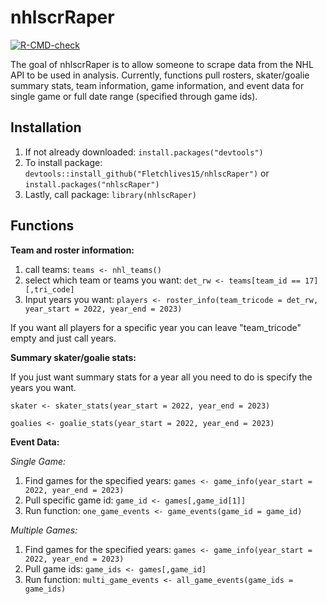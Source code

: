 
# nhlscrRaper

<!-- badges: start -->

[![R-CMD-check](https://github.com/Fletchlives15/nhlscrapR/actions/workflows/R-CMD-check.yaml/badge.svg)](https://github.com/Fletchlives15/nhlscrapR/actions/workflows/R-CMD-check.yaml)
<!-- badges: end -->

The goal of nhlscrRaper is to allow someone to scrape data from the NHL API to be used in analysis. Currently, functions pull rosters, skater/goalie summary stats, team information, game information, and event data for single game or full date range (specified through game ids).

## Installation

1. If not already downloaded: `install.packages("devtools")`
2. To install package: `devtools::install_github("Fletchlives15/nhlscRaper")` or `install.packages("nhlscRaper")`
3. Lastly, call package: `library(nhlscRaper)`

## Functions

**Team and roster information:**

1. call teams: `teams <- nhl_teams()`
2. select which team or teams you want: `det_rw <- teams[team_id == 17][,tri_code]`
3. Input years you want: `players <- roster_info(team_tricode = det_rw, year_start = 2022, year_end = 2023)`

If you want all players for a specific year you can leave "team_tricode" empty and just call years.


**Summary skater/goalie stats:**

If you just want summary stats for a year all you need to do is specify the years you want. 

`skater <- skater_stats(year_start = 2022, year_end = 2023)`

`goalies <- goalie_stats(year_start = 2022, year_end = 2023)`

**Event Data:**

*Single Game:*

1. Find games for the specified years: `games <- game_info(year_start = 2022, year_end = 2023)`
2. Pull specific game id: `game_id <- games[,game_id[1]]`
3. Run function: `one_game_events <- game_events(game_id = game_id)`

*Multiple Games:*

1. Find games for the specified years: `games <- game_info(year_start = 2022, year_end = 2023)`
2. Pull game ids: `game_ids <- games[,game_id]`
3. Run function: `multi_game_events <- all_game_events(game_ids = game_ids)`


